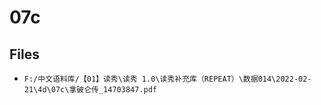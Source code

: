 # 07c

## Files

- `F:/中文语料库/【01】读秀\读秀 1.0\读秀补充库（REPEAT）\数据014\2022-02-21\4d\07c\拿破仑传_14703847.pdf`

